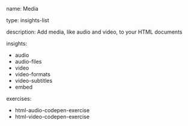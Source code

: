 name: Media

type: insights-list 

description: Add media, like audio and video, to your HTML documents

insights:
  - audio
  - audio-files
  - video
  - video-formats
  - video-subtitles
  - embed

exercises:
  - html-audio-codepen-exercise
  - html-video-codepen-exercise
